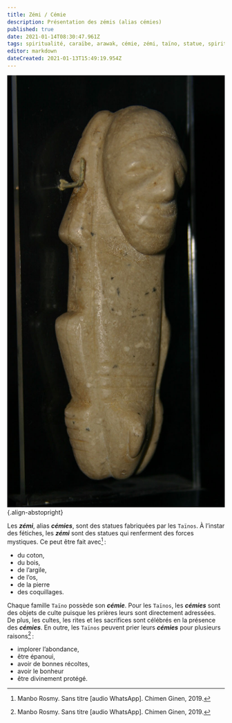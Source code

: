 ```yaml
---
title: Zémi / Cémie
description: Présentation des zémis (alias cémies)
published: true
date: 2021-01-14T08:30:47.961Z
tags: spiritualité, caraïbe, arawak, cémie, zémi, taïno, statue, spiritualité taïno, fétiche taïno, fétiche, fétiche arawak, statue arawak, fétiche caraïbe, statue caraïbe
editor: markdown
dateCreated: 2021-01-13T15:49:19.954Z
---
```


![tainos_cemi-aka-zemi_lombards-museum_cc-by.jpg](/images/statue/arawak/taino/tainos_cemi-aka-zemi_lombards-museum_cc-by.jpg){.align-abstopright}

Les ***zémi***, alias ***cémies***, sont des statues fabriquées par les `Taïnos`. À l’instar des fétiches, les ***zémi*** sont des statues qui renferment des forces mystiques. Ce peut être fait avec[^1] :
* du coton,
* du bois,
* de l’argile,
* de l’os,
* de la pierre
* des coquillages.

Chaque famille `Taïno` possède son ***cémie***. Pour les `Taïnos`,  les ***cémies*** sont des objets de culte puisque les prières leurs sont directement adressées. De plus, les cultes, les rites et les sacrifices sont célébrés en la présence des ***cémies***.
En outre, les `Taïnos` peuvent prier leurs ***cémies*** pour plusieurs raisons[^1] :
* implorer l’abondance, 
* être épanoui,
* avoir de bonnes récoltes,
* avoir le bonheur
* être divinement protégé.

[^1]: Manbo Rosmy. Sans titre [audio WhatsApp]. Chimen Ginen, 2019.